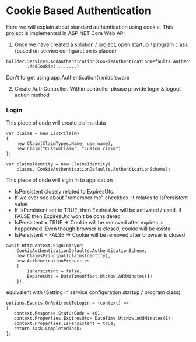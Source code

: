 # Cookie Based Authentication
Here we will explain about standard authentication using cookie. This project is implemented in ASP NET Core Web API

1. Once we have created a solution / project, open startup / program class (based on service configuration is placed)

```
builder.Services.AddAuthentication(CookieAuthenticationDefaults.AuthenticationScheme)
        .AddCookie(........)
```
Don't forget using app.Authentication() middleware

2. Create AuthController. Within controller please provide login & logout action method

### Login
This piece of code will create claims data
```
var claims = new List<Claim>
{
    new Claim(ClaimTypes.Name, username),
    new Claim("CustomClaim", "custom claim")
};

var claimsIdentity = new ClaimsIdentity(
    claims, CookieAuthenticationDefaults.AuthenticationScheme);
```

This piece of code will sigin in to application
- IsPersistent closely related to ExpiresUtc. 
- If we ever see about "remember me" checkbox. It relates to IsPersistent value
- If IsPersistent set to TRUE, then ExpiresUtc will be activated / used. If FALSE then ExpiresUtc won't be considered
- IsPersistent = TRUE -> Cookie will be removed after expires is happenned. Even though browser is closed, cookie will be exists
- IsPersistent = FALSE -> Cookie will be removed after browser is closed
```
await HttpContext.SignInAsync(
    CookieAuthenticationDefaults.AuthenticationScheme,
    new ClaimsPrincipal(claimsIdentity),
    new AuthenticationProperties
    {
        IsPersistent = false,
        ExpiresUtc = DateTimeOffset.UtcNow.AddMinutes(1)
    });
 ```
 
 equivalent with (Setting in service configuration startup / program class)
 ```
 options.Events.OnRedirectToLogin = (context) =>
{
    context.Response.StatusCode = 401;
    context.Properties.ExpiresUtc= DateTime.UtcNow.AddMinutes(1);
    context.Properties.IsPersistent = true; 
    return Task.CompletedTask;
};
 ```
